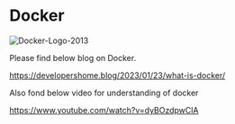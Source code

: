 # Docker

![Docker-Logo-2013](https://user-images.githubusercontent.com/118063572/215890978-004dff5d-bfbb-4389-96b4-4fe90e7400ba.png)

Please find below blog on Docker. 

https://developershome.blog/2023/01/23/what-is-docker/

Also fond below video for understanding of docker

https://www.youtube.com/watch?v=dyBOzdpwClA
